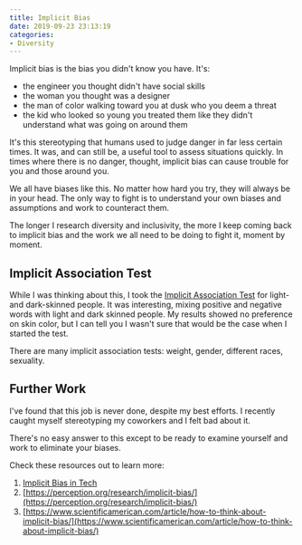 ```yaml
---
title: Implicit Bias
date: 2019-09-23 23:13:19
categories:
- Diversity
---
```


Implicit bias is the bias you didn't know you have. It's:
* the engineer you thought didn't have social skills
* the woman you thought was a designer
* the man of color walking toward you at dusk who you deem a threat
* the kid who looked so young you treated them like they didn't understand what was going on around them

It's this stereotyping that humans used to judge danger in far less certain times. It was, and can still be, a useful tool to assess situations quickly. In times where there is no danger, thought, implicit bias can cause trouble for you and those around you. 

We all have biases like this. No matter how hard you try, they will always be in your head. The only way to fight is to understand your own biases and assumptions and work to counteract them. 
<!-- more -->
The longer I research diversity and inclusivity, the more I keep coming back to implicit bias and the work we all need to be doing to fight it, moment by moment.

## Implicit Association Test
While I was thinking about this, I took the [Implicit Association Test](https://implicit.harvard.edu/implicit/takeatest.html) for light- and dark-skinned people. It was interesting, mixing positive and negative words with light and dark skinned people. My results showed no preference on skin color, but I can tell you I wasn't sure that would be the case when I started the test.

There are many implicit association tests: weight, gender, different races, sexuality.

## Further Work
I've found that this job is never done, despite my best efforts. I recently caught myself stereotyping my coworkers and I felt bad about it. 

There's no easy answer to this except to be ready to examine yourself and work to eliminate your biases. 

Check these resources out to learn more:
1. [Implicit Bias in Tech](https://technation.io/news/unconscious-bias-in-tech-get-over-it/)
1. [https://perception.org/research/implicit-bias/](https://perception.org/research/implicit-bias/)
1. [https://www.scientificamerican.com/article/how-to-think-about-implicit-bias/](https://www.scientificamerican.com/article/how-to-think-about-implicit-bias/)